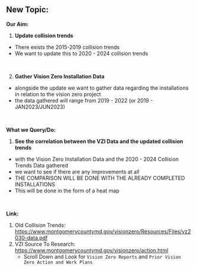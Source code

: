 ## New Topic:

**Our Aim:** <br/>
1. **Update collision trends**
  - There exists the 2015-2019 collision trends
  - We want to update this to 2020 - 2024 collision trends
<br/>

2. **Gather Vision Zero Installation Data**
  - alongside the update we want to gather data regarding the installations in relation to the vision zero project
  - the data gathered will range from 2019 - 2022 (or 2019 -  JAN2023/JUN2023)
<br/>

**What we Query/Do:** <br/>
1. **See the correlation between the VZI Data and the updated collision trends**
  - with the Vision Zero Installation Data and the 2020 - 2024 Collision Trends Data gathered
  - we want to see if there are any improvements at all
  - THE COMPARISON WILL BE DONE WITH THE ALREADY COMPLETED INSTALLATIONS 
  - This will be done in the form of a heat map
<br/>

**Link:** <br/>
1. Old Collision Trends: https://www.montgomerycountymd.gov/visionzero/Resources/Files/vz2030-data.pdf
2. VZI Source To Research: https://www.montgomerycountymd.gov/visionzero/action.html
     - Scroll Down and Look for <code>Vision Zero Reports</code> and <code>Prior Vision Zero Action and Work Plans</code>









